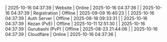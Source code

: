 | 2025-10-16 04:37:39 | Website | Online | 2025-10-16 04:37:36 |
| 2025-10-16 04:37:39 | Registration | Offline | 2025-09-09 16:40:23 |
| 2025-10-16 04:37:39 | Auth Server | Offline | 2025-08-18 09:33:31 |
| 2025-10-16 04:37:39 | Kezan (PvE) | Offline | 2025-10-11 12:51:30 |
| 2025-10-16 04:37:39 | Gurubashi (PvP) | Offline | 2025-08-23 21:44:06 |
| 2025-10-16 04:37:39 | Cloudflare | Online | 2025-10-16 04:37:36 |
